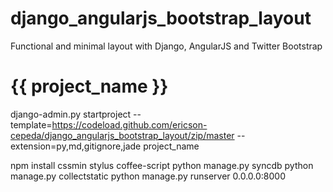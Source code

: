 django_angularjs_bootstrap_layout
=================================

Functional and minimal layout with Django, AngularJS and Twitter Bootstrap

{{ project_name }}
=================

django-admin.py startproject --template=https://codeload.github.com/ericson-cepeda/django_angularjs_bootstrap_layout/zip/master --extension=py,md,gitignore,jade project_name

npm install cssmin stylus coffee-script
python manage.py syncdb
python manage.py collectstatic
python manage.py runserver 0.0.0.0:8000